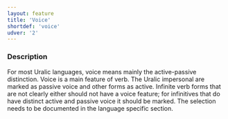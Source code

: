 ```yaml
---
layout: feature
title: 'Voice'
shortdef: 'voice'
udver: '2'
---
```


### Description

For most Uralic languages, voice means mainly the active-passive distinction.
Voice is a main feature of verb. The Uralic impersonal are marked as passive
voice and other forms as active. Infinite verb forms that are not clearly either
should not have a voice feature; for infinitives that do have distinct active
and passive voice it should be marked. The selection needs to be documented in
the language specific section.

<!-- Interlanguage links updated Út zář 29 20:43:06 CEST 2020 -->
